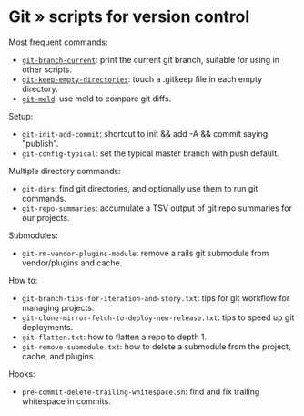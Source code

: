 # Git » scripts for version control

Most frequent commands:

  * <code>[git-branch-current](bin/git-branch-current)</code>: print the current git branch, suitable for using in other scripts.
  * <code>[git-keep-empty-directories](bin/git-keep-empty-directories)</code>: touch a .gitkeep file in each empty directory.
  * <code>[git-meld](bin/git-meld)</code>: use meld to compare git diffs.

Setup:

  * <code>git-init-add-commit</code>: shortcut to init && add -A && commit saying "publish".
  * <code>git-config-typical</code>: set the typical master branch with push default.

Multiple directory commands:

  * <code>git-dirs</code>: find git directories, and optionally use them to run git commands.
  * <code>git-repo-summaries</code>: accumulate a TSV output of git repo summaries for our projects.


Submodules:

  * <code>git-rm-vendor-plugins-module</code>: remove a rails git submodule from vendor/plugins and cache.

How to:

  * <code>git-branch-tips-for-iteration-and-story.txt</code>: tips for git workflow for managing projects.
  * <code>git-clone-mirror-fetch-to-deploy-new-release.txt</code>: tips to speed up git deployments.
  * <code>git-flatten.txt</code>: how to flatten a repo to depth 1.
  * <code>git-remove-submodule.txt</code>: how to delete a submodule from the project, cache, and plugins.

Hooks:

  * <code>pre-commit-delete-trailing-whitespace.sh</code>: find and fix trailing whitespace in commits.




